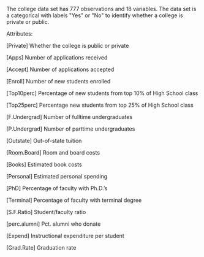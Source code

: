 The college data set has 777 observations and 18 variables.
The data set is a categorical with labels "Yes" or "No" to identify whether a college is private or public.

Attributes:

[Private] Whether the college is public or private

[Apps] Number of applications received

[Accept] Number of applications accepted

[Enroll] Number of new students enrolled

[Top10perc] Percentage of new students from top 10% of High School class

[Top25perc] Percentage new students from top 25% of High School class

[F.Undergrad] Number of fulltime undergraduates

[P.Undergrad] Number of parttime undergraduates

[Outstate] Out-of-state tuition

[Room.Board] Room and board costs

[Books] Estimated book costs

[Personal] Estimated personal spending

[PhD] Percentage of faculty with Ph.D.’s

[Terminal] Percentage of faculty with terminal degree

[S.F.Ratio] Student/faculty ratio

[perc.alumni] Pct. alumni who donate

[Expend] Instructional expenditure per student

[Grad.Rate] Graduation rate

